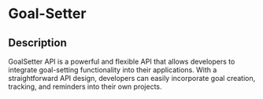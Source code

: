 # Goal-Setter

## Description
GoalSetter API is a powerful and flexible API that allows developers to integrate goal-setting functionality into their applications. 
With a straightforward API design, developers can easily incorporate goal creation, tracking, and reminders into their own projects.


